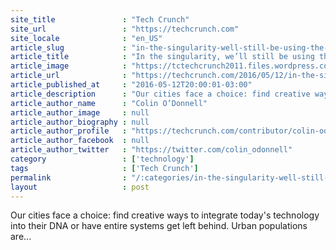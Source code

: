 ```yaml
---
site_title               : "Tech Crunch"
site_url                 : "https://techcrunch.com"
site_locale              : "en_US"
article_slug             : "in-the-singularity-well-still-be-using-the-same-garbage-trucks"
article_title            : "In the singularity, we’ll still be using the same garbage trucks"
article_image            : "https://tctechcrunch2011.files.wordpress.com/2016/05/garbage-trucks.jpg?w=764&h=400&crop=1"
article_url              : "https://techcrunch.com/2016/05/12/in-the-singularity-well-still-be-using-the-same-garbage-trucks/"
article_published_at     : "2016-05-12T20:00:01-03:00"
article_description      : "Our cities face a choice: find creative ways to integrate today's technology into their DNA or have entire systems get left behind. Urban populations are..."
article_author_name      : "Colin O’Donnell"
article_author_image     : null
article_author_biography : null
article_author_profile   : "https://techcrunch.com/contributor/colin-odonnell/"
article_author_facebook  : null
article_author_twitter   : "https://twitter.com/colin_odonnell"
category                 : ['technology']
tags                     : ['Tech Crunch']
permalink                : "/:categories/in-the-singularity-well-still-be-using-the-same-garbage-trucks/"
layout                   : post
---
```


Our cities face a choice: find creative ways to integrate today's technology into their DNA or have entire systems get left behind. Urban populations are...
